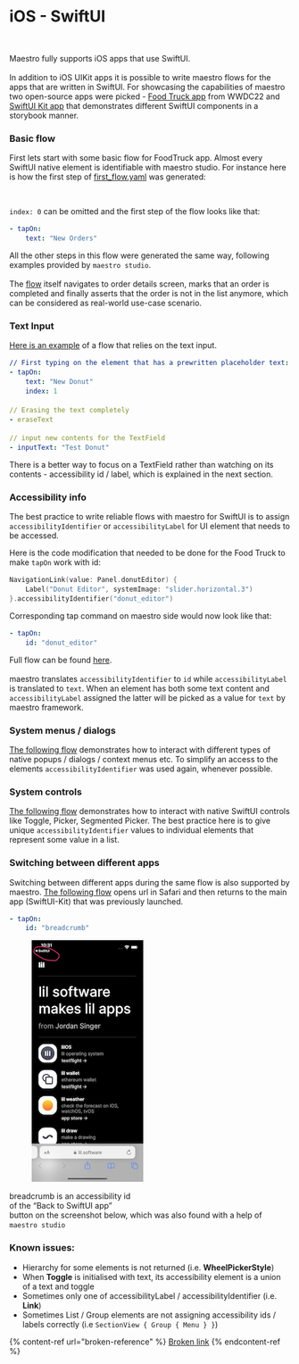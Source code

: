 # iOS - SwiftUI

<figure><img src="../.gitbook/assets/swiftui.png" alt=""><figcaption></figcaption></figure>

Maestro fully supports iOS apps that use SwiftUI.\
\
In addition to iOS UIKit apps it is possible to write maestro flows for the apps that are written in SwiftUI. For showcasing the capabilities of maestro two open-source apps were picked - [Food Truck app](https://github.com/artem888/sample-food-truck) from WWDC22 and [SwiftUI Kit app](https://github.com/artem888/SwiftUI-Kit) that demonstrates different SwiftUI components in a storybook manner.

### Basic flow

First lets start with some basic flow for FoodTruck app. Almost every SwiftUI native element is identifiable with maestro studio. For instance here is how the first step of [first\_flow.yaml](https://github.com/artem888/sample-food-truck/blob/main/.mobiledev/first\_flow.yaml) was generated:

<figure><img src="../.gitbook/assets/Screenshot 2023-01-12 at 21.48.45.png" alt=""><figcaption></figcaption></figure>

`index: 0` can be omitted and the first step of the flow looks like that:

```yaml
- tapOn:
    text: "New Orders"
```

All the other steps in this flow were generated the same way, following examples provided by `maestro studio`. \
\
The [flow](https://github.com/artem888/sample-food-truck/blob/main/.mobiledev/text\_input.yaml) itself navigates to order details screen, marks that an order is completed and finally asserts that the order is not in the list anymore, which can be considered as real-world use-case scenario.

### Text Input

[Here is an example](https://github.com/artem888/sample-food-truck/blob/main/.mobiledev/text\_input.yaml) of a flow that relies on the text input.

```yaml
// First typing on the element that has a prewritten placeholder text:
- tapOn:
    text: "New Donut"
    index: 1

// Erasing the text completely
- eraseText

// input new contents for the TextField
- inputText: "Test Donut"
```

There is a better way to focus on a TextField rather than watching on its contents - accessibility id / label, which is explained in the next section.

### Accessibility info

The best practice to write reliable flows with maestro for SwiftUI is to assign `accessibilityIdentifier` or `accessibilityLabel` for UI element that needs to be accessed.

Here is the code modification that needed to be done for the Food Truck to make `tapOn` work with id:

```swift
NavigationLink(value: Panel.donutEditor) {
	Label("Donut Editor", systemImage: "slider.horizontal.3")
}.accessibilityIdentifier("donut_editor")
```

Corresponding tap command on maestro side would now look like that:

```yaml
- tapOn:
    id: "donut_editor"
```

Full flow can be found [here](https://github.com/artem888/sample-food-truck/blob/main/.mobiledev/accessibility\_label.yaml).\
\
maestro translates `accessibilityIdentifier` to `id` while `accessibilityLabel` is translated to `text`. When an element has both some text content and `accessibilityLabel` assigned the latter will be picked as a value for `text` by maestro framework.

### System menus / dialogs

[The following flow](https://github.com/artem888/SwiftUI-Kit/blob/master/.mobiledev/buttons.yaml) demonstrates how to interact with different types of native popups / dialogs / context menus etc. To simplify an access to the elements `accessibilityIdentifier` was used again, whenever possible.

### System controls

[The following flow](https://github.com/artem888/SwiftUI-Kit/blob/master/.mobiledev/controls.yaml) demonstrates how to interact with native SwiftUI controls like Toggle, Picker, Segmented Picker. The best practice here is to give unique `accessibilityIdentifier` values to individual elements that represent some value in a list.

### Switching between different apps

Switching between different apps during the same flow is also supported by maestro. [The following flow](https://github.com/artem888/SwiftUI-Kit/blob/master/.mobiledev/link.yaml) opens url in Safari and then returns to the main app (SwiftUI-Kit) that was previously launched.

```yaml
- tapOn:
    id: "breadcrumb"
```

<figure><img src="../.gitbook/assets/Simulator Screen Shot - iPhone 14 - 2023-01-12 at 22.31.14 (2) (1).png" alt=""><figcaption></figcaption></figure>

breadcrumb is an accessibility id \
of the “Back to SwiftUI app” \
button on the screenshot below, which was also found with a help of `maestro studio`

### Known issues:

* Hierarchy for some elements is not returned (i.e. **WheelPickerStyle**)
* When **Toggle** is initialised with text, its accessibility element is a union of a text and toggle
* Sometimes only one of accessibilityLabel / accessibilityIdentifier (i.e. **Link**)
* Sometimes List / Group elements are not assigning accessibility ids / labels correctly (i.e `SectionView { Group { Menu } }`)

{% content-ref url="broken-reference" %}
[Broken link](broken-reference)
{% endcontent-ref %}
